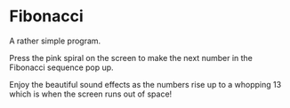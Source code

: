 # Fibonacci

A rather simple program.

Press the pink spiral on the screen to make the next number in the Fibonacci sequence pop up. 

Enjoy the beautiful sound effects as the numbers rise up to a whopping 13 which is when the screen runs out of space!
